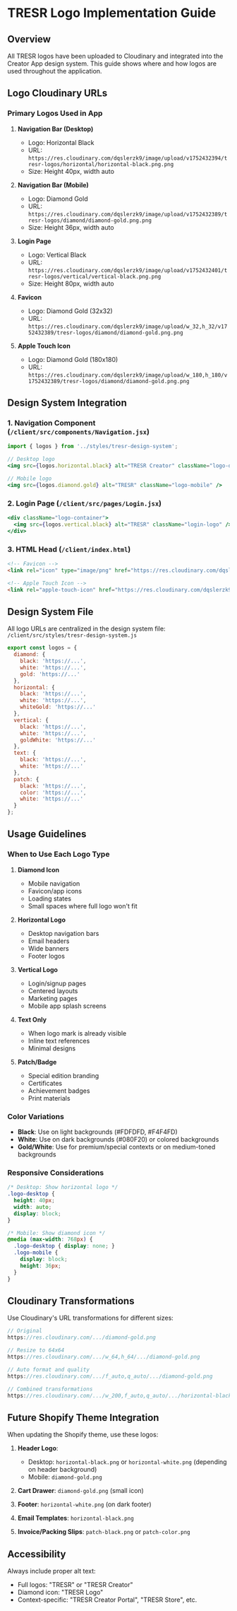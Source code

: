 # TRESR Logo Implementation Guide

## Overview
All TRESR logos have been uploaded to Cloudinary and integrated into the Creator App design system. This guide shows where and how logos are used throughout the application.

## Logo Cloudinary URLs

### Primary Logos Used in App

1. **Navigation Bar (Desktop)**
   - Logo: Horizontal Black
   - URL: `https://res.cloudinary.com/dqslerzk9/image/upload/v1752432394/tresr-logos/horizontal/horizontal-black.png.png`
   - Size: Height 40px, width auto

2. **Navigation Bar (Mobile)**
   - Logo: Diamond Gold
   - URL: `https://res.cloudinary.com/dqslerzk9/image/upload/v1752432389/tresr-logos/diamond/diamond-gold.png.png`
   - Size: Height 36px, width auto

3. **Login Page**
   - Logo: Vertical Black
   - URL: `https://res.cloudinary.com/dqslerzk9/image/upload/v1752432401/tresr-logos/vertical/vertical-black.png.png`
   - Size: Height 80px, width auto

4. **Favicon**
   - Logo: Diamond Gold (32x32)
   - URL: `https://res.cloudinary.com/dqslerzk9/image/upload/w_32,h_32/v1752432389/tresr-logos/diamond/diamond-gold.png.png`

5. **Apple Touch Icon**
   - Logo: Diamond Gold (180x180)
   - URL: `https://res.cloudinary.com/dqslerzk9/image/upload/w_180,h_180/v1752432389/tresr-logos/diamond/diamond-gold.png.png`

## Design System Integration

### 1. **Navigation Component** (`/client/src/components/Navigation.jsx`)
```jsx
import { logos } from '../styles/tresr-design-system';

// Desktop logo
<img src={logos.horizontal.black} alt="TRESR Creator" className="logo-desktop" />

// Mobile logo
<img src={logos.diamond.gold} alt="TRESR" className="logo-mobile" />
```

### 2. **Login Page** (`/client/src/pages/Login.jsx`)
```jsx
<div className="logo-container">
  <img src={logos.vertical.black} alt="TRESR" className="login-logo" />
</div>
```

### 3. **HTML Head** (`/client/index.html`)
```html
<!-- Favicon -->
<link rel="icon" type="image/png" href="https://res.cloudinary.com/dqslerzk9/image/upload/w_32,h_32/v1752432389/tresr-logos/diamond/diamond-gold.png.png" />

<!-- Apple Touch Icon -->
<link rel="apple-touch-icon" href="https://res.cloudinary.com/dqslerzk9/image/upload/w_180,h_180/v1752432389/tresr-logos/diamond/diamond-gold.png.png" />
```

## Design System File
All logo URLs are centralized in the design system file:
`/client/src/styles/tresr-design-system.js`

```javascript
export const logos = {
  diamond: {
    black: 'https://...',
    white: 'https://...',
    gold: 'https://...'
  },
  horizontal: {
    black: 'https://...',
    white: 'https://...',
    whiteGold: 'https://...'
  },
  vertical: {
    black: 'https://...',
    white: 'https://...',
    goldWhite: 'https://...'
  },
  text: {
    black: 'https://...',
    white: 'https://...'
  },
  patch: {
    black: 'https://...',
    color: 'https://...',
    white: 'https://...'
  }
};
```

## Usage Guidelines

### When to Use Each Logo Type

1. **Diamond Icon**
   - Mobile navigation
   - Favicon/app icons
   - Loading states
   - Small spaces where full logo won't fit

2. **Horizontal Logo**
   - Desktop navigation bars
   - Email headers
   - Wide banners
   - Footer logos

3. **Vertical Logo**
   - Login/signup pages
   - Centered layouts
   - Marketing pages
   - Mobile app splash screens

4. **Text Only**
   - When logo mark is already visible
   - Inline text references
   - Minimal designs

5. **Patch/Badge**
   - Special edition branding
   - Certificates
   - Achievement badges
   - Print materials

### Color Variations

- **Black**: Use on light backgrounds (#FDFDFD, #F4F4FD)
- **White**: Use on dark backgrounds (#080F20) or colored backgrounds
- **Gold/White**: Use for premium/special contexts or on medium-toned backgrounds

### Responsive Considerations

```css
/* Desktop: Show horizontal logo */
.logo-desktop {
  height: 40px;
  width: auto;
  display: block;
}

/* Mobile: Show diamond icon */
@media (max-width: 768px) {
  .logo-desktop { display: none; }
  .logo-mobile { 
    display: block;
    height: 36px;
  }
}
```

## Cloudinary Transformations

Use Cloudinary's URL transformations for different sizes:

```javascript
// Original
https://res.cloudinary.com/.../diamond-gold.png

// Resize to 64x64
https://res.cloudinary.com/.../w_64,h_64/.../diamond-gold.png

// Auto format and quality
https://res.cloudinary.com/.../f_auto,q_auto/.../diamond-gold.png

// Combined transformations
https://res.cloudinary.com/.../w_200,f_auto,q_auto/.../horizontal-black.png
```

## Future Shopify Theme Integration

When updating the Shopify theme, use these logos:

1. **Header Logo**: 
   - Desktop: `horizontal-black.png` or `horizontal-white.png` (depending on header background)
   - Mobile: `diamond-gold.png`

2. **Cart Drawer**: `diamond-gold.png` (small icon)

3. **Footer**: `horizontal-white.png` (on dark footer)

4. **Email Templates**: `horizontal-black.png`

5. **Invoice/Packing Slips**: `patch-black.png` or `patch-color.png`

## Accessibility

Always include proper alt text:
- Full logos: "TRESR" or "TRESR Creator"
- Diamond icon: "TRESR Logo"
- Context-specific: "TRESR Creator Portal", "TRESR Store", etc.
